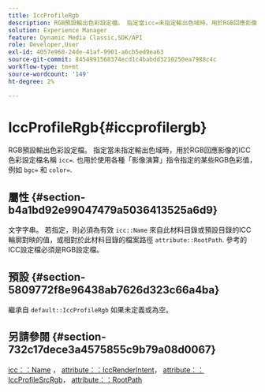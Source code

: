 ```yaml
---
title: IccProfileRgb
description: RGB預設輸出色彩設定檔。 指定當icc=未指定輸出色域時，用於RGB回應影像的ICC色彩設定檔名稱。 此外，也可用於使用各種「影像演算」指令指定的某些RGB色彩值，例如bgc=和color=。
solution: Experience Manager
feature: Dynamic Media Classic,SDK/API
role: Developer,User
exl-id: 4057e968-24de-41af-9901-a6cb5ed9ea63
source-git-commit: 8454991568374ecd1c4babdd3210250ea7988c4c
workflow-type: tm+mt
source-wordcount: '149'
ht-degree: 2%

---
```


# IccProfileRgb{#iccprofilergb}

RGB預設輸出色彩設定檔。 指定當未指定輸出色域時，用於RGB回應影像的ICC色彩設定檔名稱 `icc=`. 也用於使用各種「影像演算」指令指定的某些RGB色彩值，例如 `bgc=` 和 `color=`.

## 屬性 {#section-b4a1bd92e99047479a5036413525a6d9}

文字字串。 若指定，則必須為有效 `icc::Name` 來自此材料目錄或預設目錄的ICC輪廓對映的值，或相對於此材料目錄的檔案路徑 `attribute::RootPath`. 參考的ICC設定檔必須是RGB設定檔。

## 預設 {#section-5809772f8e96438ab7626d323c66a4ba}

繼承自 `default::IccProfileRgb` 如果未定義或為空。

## 另請參閱 {#section-732c17dece3a4575855c9b79a08d0067}

[icc：：Name](../../../../../ir-api/material-cat/image-rendering-api-ref/c-ir-material-catalog/c-ir-icc-profile-map-reference/r-ir-name-icc.md#reference-7a293ede360e433782575f8f6a562ac2) ， [attribute：：IccRenderIntent](../../../../../ir-api/material-cat/image-rendering-api-ref/c-ir-material-catalog/c-ir-attributes-reference/r-ir-iccrenderintent.md#reference-3b80b7a4c25545a593c5076f318b5c40)， [attribute：：IccProfileSrcRgb](../../../../../ir-api/material-cat/image-rendering-api-ref/c-ir-material-catalog/c-ir-attributes-reference/r-ir-iccprofilesrcrgb.md#reference-2fb0f7cfc6e74813b82cd98ae165bd49)， [attribute：：RootPath](../../../../../ir-api/material-cat/image-rendering-api-ref/c-ir-material-catalog/c-ir-attributes-reference/r-ir-rootpath.md#reference-a4d7c96b62e14fcbad1740c702f160f3)
